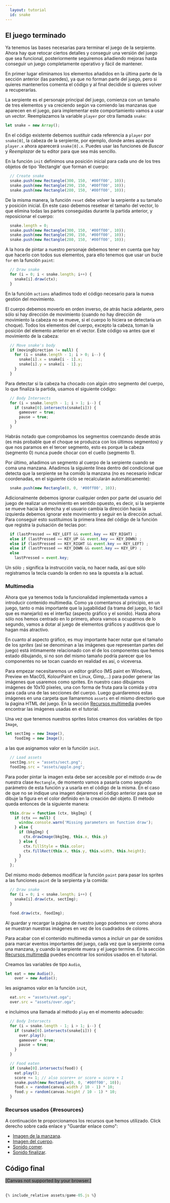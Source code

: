 ```yaml
---
  layout: tutorial
  id: snake
---
```


## El juego terminado

Ya tenemos las bases necesarias para terminar el juego de la serpiente. Ahora hay que retocar ciertos detalles y conseguir una
versión del juego que sea funcional, posteriormente seguiremos añadiendo mejoras hasta conseguir un juego completamente operativo
y fácil de mantener.

En primer lugar eliminamos los elementos añadidos en la última parte de la sección anterior (las paredes), ya que no forman parte
del juego, pero si quieres mantenerlos comenta el código y al final decidide si quieres volver a recuperarlas.

La serpiente es el personaje principal del juego, comienza con un tamaño de tres elementos y va creciendo según va comiendo las
manzanas que aparecen en el juego, para implementar este comportamiento vamos a usar un *vector*. Reemplazamos la variable `player`
por otra llamada `snake`:

``` javascript
let snake = new Array();
```

En el código existente debemos sustituir cada referencia a `player` por `snake[0]`, la cabeza de la serpiente, por ejemplo, donde
antes aparecía `player.x` ahora aparecerá `snake[0].x`. Puedes usar las funciones de *Buscar* y *Reemplazar* de tu editor para
que sea más sencillo.

En la función `init` definimos una posición inicial para cada uno de los tres objetos de tipo 'Rectangle' que forman el cuerpo:

``` javascript
  // Create snake
  snake.push(new Rectangle(300, 150, '#00ff00', 10));
  snake.push(new Rectangle(290, 150, '#00ff00', 10));
  snake.push(new Rectangle(280, 150, '#00ff00', 10));
```

De la misma manera, la función `reset` debe volver la serpiente a su tamaño y posición inicial. En este caso debemos resetear el
tamaño del vector, lo que elimina todas las partes conseguidas durante la partida anterior, y reposicionar el cuerpo:

``` javascript
  snake.length = 0;
  snake.push(new Rectangle(300, 150, '#00ff00', 10));
  snake.push(new Rectangle(290, 150, '#00ff00', 10));
  snake.push(new Rectangle(280, 150, '#00ff00', 10));
```

A la hora de pintar a nuestro personaje debemos tener en cuenta que hay que hacerlo con todos sus elementos, para ello tenemos
que usar un bucle `for` en la función `paint`:

``` javascript
  // Draw snake
  for (i = 0; i < snake.length; i++) {
    snake[i].draw(ctx);
  }
```

En la función `actions` añadimos todo el código necesario para la nueva gestión del movimiento.

El cuerpo debemos moverlo en orden inverso, de atrás hacia adelante, pero sólo si hay dirección de movimiento (cuando no hay
dirección de movimiento la cabeza no se mueve, si el cuerpo lo hiciera se detectaría un choque). Todos los elementos del cuerpo,
excepto la cabeza, toman la posición del elemento anterior en el vector. Este código va antes que el movimiento de la cabeza:

``` javascript
  // Move snake's body
  if (movingDirection != null) {
    for (i = snake.length - 1; i > 0; i--) {
      snake[i].x = snake[i - 1].x;
      snake[i].y = snake[i - 1].y;
    }
  }
```

Para detectar si la cabeza ha chocado con algún otro segmento del cuerpo, lo que finaliza la partida, usamos el siguiente código:

``` javascript
  // Body Intersects
  for (i = snake.length - 1; i > 1; i--) {
    if (snake[0].intersects(snake[i])) {
      gameover = true;
      pause = true;
    }
  }
```

Habrás notado que comprobamos los segmentos coemzando desde atrás (es más probable que el choque se produzca con los últimos
segmentos) y que nos paramos en el tercer segmento, esto es porque la cabeza (segmento 0) nunca puede chocar con el cuello
(segmento 1).

Por último, añadimos un segmento al cuerpo de la serpiente cuando se coma una manzana. Añadimos la siguiente línea dentro del
condicional que detecta que la serpiente se ha comido la manzana (no es necesario indicar coordenadas, en el siguiente ciclo se
  recalcularán automáticamente):

``` javascript
  snake.push(new Rectangle(0, 0, '#00ff00', 10));
```

Adicionalmente debemos ignorar cualquier orden por parte del usuario del juego de realizar un movimiento en sentido opuesto, es
decir, si la serpiente se mueve hacia la derecha y el usuario cambia la dirección hacia la izquierda debemos ignorar este movimiento
y seguir en la dirección actual. Para conseguir esto sustituimos la primera línea del código de la función que registra la pulsación
de teclas por:

``` javascript
  if (lastPressed == KEY_LEFT && event.key == KEY_RIGHT) ;
  else if (lastPressed == KEY_UP && event.key == KEY_DOWN) ;
  else if (lastPressed == KEY_RIGHT && event.key == KEY_LEFT) ;
  else if (lastPressed == KEY_DOWN && event.key == KEY_UP) ;
  else
    lastPressed = event.key;
```

Un sólo `;` significa la instrucción vacía, no hacer nada, así que sólo registramos la tecla cuando la orden no sea la opuesta a
la actual.

### Multimedia

Ahora que ya tenemos toda la funcionalidad implementada vamos a introducir contenido multimedia. Como ya comentamos al principio,
en un juego, tanto o más importante que la jugabilidad (la trama del juego, lo fácil que es manejarlo) es el interfaz (aspecto
gráfico y el sonido). Hasta ahora sólo nos hemos centrado en lo primero, ahora vamos a ocuparnos de lo segundo, vamos a dotar
al juego de elementos gráficos y auditivos que lo hagan más atractivo.

En cuanto al aspecto gráfico, es muy importante hacer notar que el tamaño de los *sprites* (así se denominan a las imágenes que
representan partes del juego) está íntimamente relacionado con el de los componentes que hemos estado dibujando, si no son del
mismo tamaño podría parecer que los componentes no se tocan cuando en realidad es así, o viceversa.

Para empezar necesitaremos un editor gráfico (MS paint en Windows, Preview en MacOS, KolourPaint en Linux, Gimp,...) para poder
generar las imágenes que usaremos como sprites. En nuestro caso dibujamos imágenes de 10x10 píxeles, una con forma de fruta para
la comida y otra para cada una de las secciones del cuerpo. Luego guardaremos estas imágenes en una carpeta que llamaremos `assets`
en el mismo directorio que la ṕagina HTML del juego. En la sección [Recursos multimedia](#resources) puedes encontrar las imágenes
usadas en el tutorial.

Una vez que tenemos nuestros sprites listos creamos dos variables de tipo `Image`,

``` javascript
let sectImg = new Image(),
    foodImg = new Image();
```

a las que asignamos valor en la función `init`.

``` javascript
  // Load assets
  sectImg.src = "assets/sect.png";
  foodImg.src = "assets/apple.png";
```

Para poder pintar la imagen esta debe ser accesible por el método `draw` de nuestra clase `Rectangle`, de momento vamos a pasarla
como segundo parámetro de esta función y a usarla en el código de la misma. En el caso de que no se indique una imagen dejaremos
el código anterior para que se dibuje la figura en el color definido en la creación del objeto. El método queda entonces de la
siguiente manera:

``` javascript
  this.draw = function (ctx, bkgImg) {
    if (ctx == null) {
      window.console.warn('Missing parameters on function draw');
    } else {
      if (bkgImg) {
        ctx.drawImage(bkgImg, this.x, this.y)
      } else {
        ctx.fillStyle = this.color;
        ctx.fillRect(this.x, this.y, this.width, this.height);
      }
    }
  };
```

Del mismo modo debemos modificar la función `paint` para pasar los sprites a las funciones `paint` de la serpienta y la comida:

``` javascript
  // Draw snake
  for (i = 0; i < snake.length; i++) {
    snake[i].draw(ctx, sectImg);
  }

  food.draw(ctx, foodImg);
```

Al guardar y recargar la página de nuestro juego podemos ver como ahora se muestran nuestras imágenes en vez de los cuadrados de
colores.

Para acabar con el contenido multimedia vamos a incluir un par de sonidos para marcar eventos importantes del juego, cada vez que
la serpiente coma una manzana, y cuando la serpiente muera y el juego termine. En la sección [Recursos multimedia](#resources)
puedes encontrar los sonidos usados en el tutorial.

Creamos las variables de tipo `Audio`,

``` javascript
let eat = new Audio(),
    over = new Audio();
```

les asignamos valor en la función `init`,


``` javascript
  eat.src = "assets/eat.oga";
  over.src = "assets/over.oga";
```

e incluimos una llamada al método `play` en el momento adecuado:


``` javascript
  // Body Intersects
  for (i = snake.length - 1; i > 1; i--) {
    if (snake[0].intersects(snake[i])) {
      over.play();
      gameover = true;
      pause = true;
    }
  }

  // Food eaten
  if (snake[0].intersects(food)) {
    eat.play();
    score += 1; // also score++ or score = score + 1
    snake.push(new Rectangle(0, 0, '#00ff00', 10));
    food.x = random(canvas.width / 10 - 1) * 10;
    food.y = random(canvas.height / 10 - 1) * 10;
  }
```

### Recursos usados {#resources}

A continuación te proporcionamos los recursos que hemos utilizado. Click derecho sobre cada enlace y "Guardar enlace como":

- [Imagen de la manzana](assets/apple.png).
- [Imagen del cuerpo](assets/sect.png).
- [Sonido comer](assets/eat.oga).
- [Sonido finalizar](assets/over.oga).

## Código final

<div class="game_example">
  <script type="application/javascript" src="assets/game-05.js"></script>
  <canvas id="canvas" width="600" height="300" style="background:#999">[Canvas not supported by your browser.]</canvas>
</div>
<div>&nbsp;</div>

``` javascript
{% include_relative assets/game-05.js %}
```
